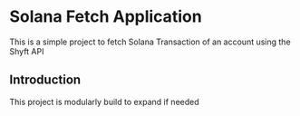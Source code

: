 # Solana Fetch Application

This is a simple project to fetch Solana Transaction of an account using the Shyft API

## Introduction

This project is modularly build to expand if needed 
